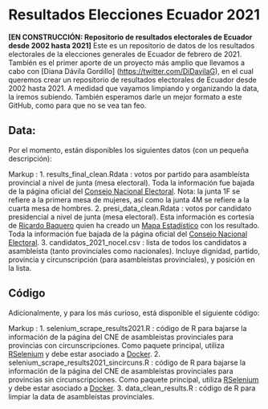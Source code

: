 # Resultados Elecciones Ecuador 2021 # 

**[EN CONSTRUCCIÓN: Repositorio de resultados electorales de Ecuador desde 2002 hasta 2021]** Este es un repositorio de datos de los resultados electorales de la elecciones generales de Ecuador de febrero de 2021. También es el primer aporte de un proyecto más amplio que llevamos a cabo con [Diana Dávila Gordillo] (https://twitter.com/DiDavilaG), en el cual queremos crear un repositorio de resultados electorales de Ecuador desde 2002 hasta 2021. A medidad que vayamos limpiando y organizando la data, la iremos subiendo. También esperamos darle un mejor formato a este GitHub, como para que no se vea tan feo. 

## Data: ##
Por el momento, están disponibles los siguientes datos (con un pequeña descripción):

Markup : 1. results_final_clean.Rdata : votos por partido para asambleísta provincial a nivel de junta (mesa electoral). Toda la información fue bajada de la página oficial del [Consejo Nacional Electoral](https://resultados.cne.gob.ec/). Nota: la junta 1F se refiere a la primera mesa de mujeres, así como la junta 4M se refiere a la cuarta mesa de hombres. 
         2. presi_data_clean.Rdata : votos por candidato presidencial a nivel de junta (mesa electoral). Esta información es cortesía de [Ricardo Baquero](https://twitter.com/RocordoB) quien ha creado un [Mapa Estadístico](https://github.com/RickyTB/elecciones-2021) con los resultado. Toda la información fue bajada de la página oficial del [Consejo Nacional Electoral](https://resultados.cne.gob.ec/).
         3. candidatos_2021_nocel.csv : lista de todos los candidatos a asambleísta (tanto provinciales como nacionales). Incluye dignidad, partido, provincia y circunscripción (para asambleístas provinciales), y posición en la lista. 

## Código ##
Adicionalmente, y para los más curioso, está disponible el siguiente código:

Markup : 1. selenium_scrape_results2021.R : código de R para bajarse la información de la página del CNE de asambleístas provinciales para provincias con circunscripciones. Como paquete principal, utiliza [RSelenium](https://cran.r-project.org/web/packages/RSelenium/index.html) y debe estar asociado a [Docker](https://www.docker.com/). 
         2. selenium_scrape_results2021_sincircuns.R : código de R para bajarse la información de la página del CNE de asambleístas provinciales para provincias sin circunscripciones. Como paquete principal, utiliza [RSelenium](https://cran.r-project.org/web/packages/RSelenium/index.html) y debe estar asociado a [Docker](https://www.docker.com/). 
         3. data_clean_results.R : código de R para limpiar la data de asambleístas provinciales. 
 
